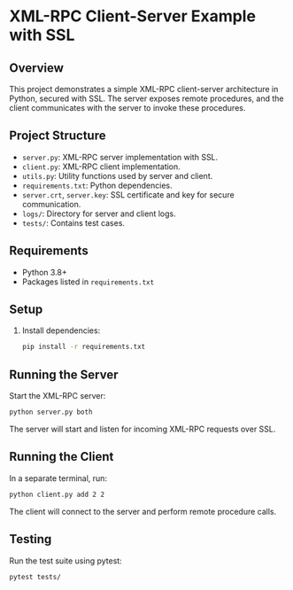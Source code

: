 # XML-RPC Client-Server Example with SSL

## Overview
This project demonstrates a simple XML-RPC client-server architecture in Python, secured with SSL. The server exposes remote procedures, and the client communicates with the server to invoke these procedures.

## Project Structure
- `server.py`: XML-RPC server implementation with SSL.
- `client.py`: XML-RPC client implementation.
- `utils.py`: Utility functions used by server and client.
- `requirements.txt`: Python dependencies.
- `server.crt`, `server.key`: SSL certificate and key for secure communication.
- `logs/`: Directory for server and client logs.
- `tests/`: Contains test cases.

## Requirements
- Python 3.8+
- Packages listed in `requirements.txt`

## Setup
1. Install dependencies:
   ```bash
   pip install -r requirements.txt
   ```

## Running the Server
Start the XML-RPC server:
```bash
python server.py both
```
The server will start and listen for incoming XML-RPC requests over SSL.

## Running the Client
In a separate terminal, run:
```bash
python client.py add 2 2
```
The client will connect to the server and perform remote procedure calls.

## Testing
Run the test suite using pytest:
```bash
pytest tests/
```


